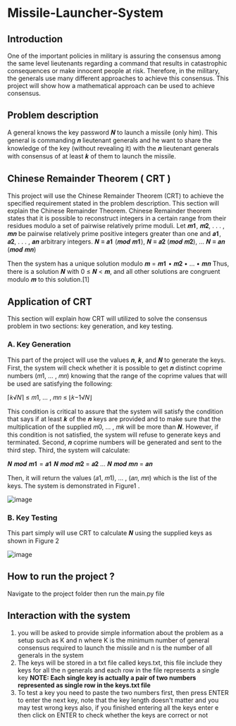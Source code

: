 # Missile-Launcher-System

## Introduction
One of the important policies in military is assuring the consensus among the same level lieutenants regarding a command that results in catastrophic consequences or make innocent people at risk. Therefore, in the military, the generals use many different approaches to achieve this consensus. This project will show how a mathematical approach can be used to achieve consensus.

## Problem description
A general knows the key password 𝑵 to launch a missile (only him).
This general is commanding 𝒏 lieutenant generals and he want to share the knowledge of the key (without revealing it) with the 𝒏 lieutenant generals with consensus of at least 𝒌 of them to launch the missile. 

## Chinese Remainder Theorem ( CRT )
This project will use the Chinese Remainder Theorem (CRT) to achieve the specified requirement stated in the problem description. 
This section will explain the Chinese Remainder Theorem.
Chinese Remainder theorem states that it is possible to reconstruct integers in a
certain range from their residues modulo a set of pairwise relatively prime moduli.
Let 𝒎𝟏, 𝒎𝟐, . . . , 𝒎𝒏 be pairwise relatively prime positive integers greater than
one and 𝒂𝟏, 𝒂𝟐, . . . , 𝒂𝒏 arbitrary integers.
𝑵 ≡ 𝒂𝟏 (𝒎𝒐𝒅 𝒎𝟏),
𝑵 ≡ 𝒂𝟐 (𝒎𝒐𝒅 𝒎𝟐),
… 
𝑵 ≡ 𝒂𝒏 (𝒎𝒐𝒅 𝒎𝒏)
 
Then the system has a unique solution modulo 𝒎 = 𝒎𝟏 • 𝒎𝟐 • … • 𝒎𝒏
Thus, there is a solution 𝑵 with 0 ≤ 𝑵 < 𝒎, and all other solutions are congruent
modulo 𝒎 to this solution.[1]

## Application of CRT
This section will explain how CRT will utilized to solve the consensus problem
in two sections: key generation, and key testing.
###  A. Key Generation
This part of the project will use the values 𝒏, 𝒌, and 𝑵 to generate the keys.
First, the system will check whether it is possible to get 𝒏 distinct coprime numbers
(𝑚1, … , 𝑚𝑛) knowing that the range of the coprime values that will be used are
satisfying the following:

⌈𝑘√𝑁⌉ ≤ 𝑚1, … , 𝑚𝑛 ≤ ⌊𝑘−1√𝑁⌋

This condition is critical to assure that the system will satisfy the condition that
says if at least 𝒌 of the 𝒏 keys are provided and to make sure that the multiplication of
the supplied 𝑚0, … , 𝑚𝑘 will be more than 𝑵. However, if this condition is not satisfied,
the system will refuse to generate keys and terminated.
Second, 𝒏 coprime numbers will be generated and sent to the third step. Third,
the system will calculate:

𝑵 𝒎𝒐𝒅 𝒎𝟏 = 𝒂𝟏
𝑵 𝒎𝒐𝒅 𝒎𝟐 = 𝒂𝟐
…
𝑵 𝒎𝒐𝒅 𝒎𝒏 = 𝒂𝒏

Then, it will return the values (𝑎1, 𝑚1), … , (𝑎𝑛, 𝑚𝑛) which is the list of the keys.
The system is demonstrated in Figure1 .

![image](https://user-images.githubusercontent.com/47674591/126030944-ef67f3a2-580b-4ed0-b33c-ba7d5ef9332b.png)

###  B. Key Testing

This part simply will use CRT to calculate 𝑵 using the supplied keys as
shown in Figure 2

![image](https://user-images.githubusercontent.com/47674591/126030981-5cfe934e-c029-427e-b786-da64d8276a98.png)

## How to run the project ?

Navigate to the project folder then run the main.py file

## Interaction with the system
1. you will be asked to provide simple information about the problem as a setup such as K and n where K is the minimum number of general consensus required to launch the missile and n is the number of all generals in the system
2. The keys will be stored in a txt file called keys.txt, this file include they keys for all the n generals and each row in the file represents a single key
  **NOTE: Each single key is actually a pair of two numbers represented as single row in the keys.txt file**
3. To test a key you need to paste the two numbers first, then press ENTER to enter the next key, note that the key length doesn't matter and you may test wrong keys also, if you finished entering all the keys enter e then click on ENTER to check whether the keys are correct or not

